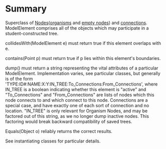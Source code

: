 # Summary #

Superclass of [Nodes](Node.md)([organisms](OrganismNode.md) and [empty nodes](EmptyNode.md)) and [connections](Connection.md). ModelElement comprises all of the objects which may participate in a student-constructed tree.

collidesWith(ModelElement e) must return true if this element overlaps with e.

contains(Point p) must return true if p lies within this element's boundaries.

dump() must return a string representing the vital attributes of a particular ModelElement. Implementation varies, see particular classes, but generally is of the form 'TYPE:ID#:NAME:X:Y:IN\_TREE:To\_Connections:From\_Connections', where IN\_TREE is a boolean indicating whether this element is "active" and "To\_Connections" and "From\_Connections" are lists of nodes which this node connects to and which connect to this node. Connections are a special case, and have exactly one of each sort of connection and no location. "IN\_TREE" is only relevant for Organism Nodes, and may be factored out of this string, as we no longer dump inactive nodes. This factoring would break backward compatibility of saved trees.


Equals(Object o) reliably returns the correct results.

See instantiating classes for particular details.